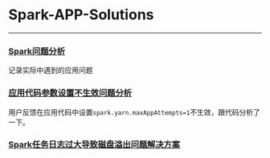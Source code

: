 # Spark-APP-Solutions 
-----------
### [Spark问题分析](https://github.com/alixGuo/Spark-App-Solutions/blob/master/Spark%E4%B8%9A%E5%8A%A1%E9%97%AE%E9%A2%98%E5%88%86%E6%9E%90.md)
记录实际中遇到的应用问题

### [应用代码参数设置不生效问题分析](https://github.com/alixGuo/Spark-App-Solutions/blob/master/%E5%BA%94%E7%94%A8%E4%BB%A3%E7%A0%81%E5%8F%82%E6%95%B0%E8%AE%BE%E7%BD%AE%E4%B8%8D%E7%94%9F%E6%95%88%E9%97%AE%E9%A2%98%E5%88%86%E6%9E%90.md)  
用户反馈在应用代码中设置`spark.yarn.maxAppAttempts=1`不生效，跟代码分析了一下。

### [Spark任务日志过大导致磁盘溢出问题解决方案](https://github.com/alixGuo/Spark-App-Solutions/blob/master/Spark%E4%BB%BB%E5%8A%A1%E6%97%A5%E5%BF%97%E8%BF%87%E5%A4%A7%E5%AF%BC%E8%87%B4%E7%A3%81%E7%9B%98%E6%BA%A2%E5%87%BA%E9%97%AE%E9%A2%98%E8%A7%A3%E5%86%B3%E6%96%B9%E6%A1%88.md)  
